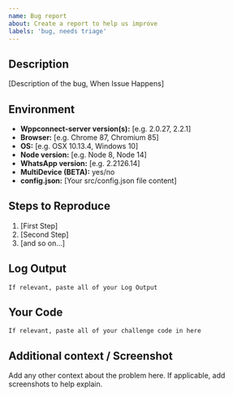```yaml
---
name: Bug report
about: Create a report to help us improve
labels: 'bug, needs triage'
---
```


## Description

[Description of the bug, When Issue Happens]

## Environment

-   **Wppconnect-server version(s):** [e.g. 2.0.27, 2.2.1]
-   **Browser:** [e.g. Chrome 87, Chromium 85]
-   **OS:** [e.g. OSX 10.13.4, Windows 10]
-   **Node version:** [e.g. Node 8, Node 14]
-   **WhatsApp version:** [e.g. 2.2126.14]
-   **MultiDevice (BETA):** yes/no
-   **config.json:** [Your src/config.json file content]

## Steps to Reproduce

1. [First Step]
2. [Second Step]
3. [and so on...]

## Log Output

```
If relevant, paste all of your Log Output
```

## Your Code

```
If relevant, paste all of your challenge code in here
```

## Additional context / Screenshot

Add any other context about the problem here. If applicable, add screenshots to help explain.
